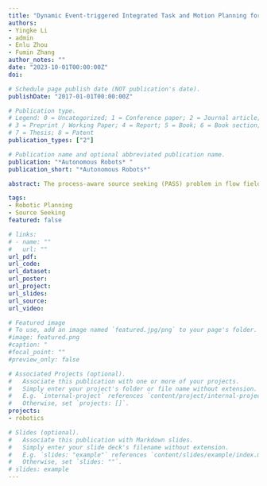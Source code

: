 ```yaml
---
title: "Dynamic Event-triggered Integrated Task and Motion Planning for Process-aware Source Seeking"
authors:
- Yingke Li
- admin
- Enlu Zhou
- Fumin Zhang
author_notes: ""
date: "2023-10-01T00:00:00Z"
doi: 

# Schedule page publish date (NOT publication's date).
publishDate: "2017-01-01T00:00:00Z"

# Publication type.
# Legend: 0 = Uncategorized; 1 = Conference paper; 2 = Journal article;
# 3 = Preprint / Working Paper; 4 = Report; 5 = Book; 6 = Book section;
# 7 = Thesis; 8 = Patent
publication_types: ["2"]

# Publication name and optional abbreviated publication name.
publication: "*Autonomous Robots* "
publication_short: "*Autonomous Robots*"

abstract: The process-aware source seeking (PASS) problem in flow fields aims to find an informative trajectory to reach an unknown source location while taking the energy consumption in the flow fields into consideration. Taking advantage of the dynamic flow field partition technique, this paper formulates this problem as a task and motion planning (TAMP) problem and proposes a bi-level hierarchical planning framework to decouple the planning of inter-region transition and inner-region trajectory by introducing inter-region junctions. An integrated strategy is developed to enable efficient upper-level planning by investigating the optimal solution of the lower-level planner. In order to leverage the information acquisition and computational burden, a dynamic event-triggered mechanism is introduced to enable asynchronized estimation, region partitioning and re-plans. The proposed algorithm provides guaranteed convergence of the trajectory, and achieves automatic trade-offs of both exploration-exploitation and accuracy-efficiency. Simulation results validate the merits of the proposed algorithm, which demonstrates a significant reduction in computational burden without compromising planning optimality.

tags:
- Robotic Planning
- Source Seeking
featured: false

# links:
# - name: ""
#   url: ""
url_pdf: 
url_code: 
url_dataset:
url_poster: 
url_project: 
url_slides: 
url_source: 
url_video: 

# Featured image
# To use, add an image named `featured.jpg/png` to your page's folder. 
#image: featured.png
#caption: "
#focal_point: ""
#preview_only: false

# Associated Projects (optional).
#   Associate this publication with one or more of your projects.
#   Simply enter your project's folder or file name without extension.
#   E.g. `internal-project` references `content/project/internal-project/index.md`.
#   Otherwise, set `projects: []`.
projects: 
- robotics

# Slides (optional).
#   Associate this publication with Markdown slides.
#   Simply enter your slide deck's filename without extension.
#   E.g. `slides: "example"` references `content/slides/example/index.md`.
#   Otherwise, set `slides: ""`.
# slides: example
---
```

